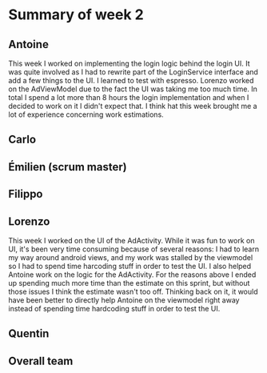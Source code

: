 # Summary of week 2

## Antoine

This week I worked on implementing the login logic behind the login UI. It was quite involved as I had to rewrite part of the LoginService interface and add a few things to the UI. I learned to test with espresso. Lorenzo worked on the AdViewModel due to the fact the UI was taking me too much time. In total I spend a lot more than 8 hours the login implementation and when I decided to work on it I didn't expect that. I think hat this week brought me a lot of experience concerning work estimations.

## Carlo


## Émilien (scrum master)


## Filippo


## Lorenzo
This week I worked on the UI of the AdActivity. While it was fun to work on UI, it's been very time consuming because of several reasons: I had to learn my way around android views, and my work was stalled by the viewmodel so I had to spend time harcoding stuff in order to test the UI. I also helped Antoine work on the logic for the AdActivity.
For the reasons above I ended up spending much more time than the estimate on this sprint, but without those issues I think the estimate wasn't too off.
Thinking back on it, it would have been better to directly help Antoine on the viewmodel right away instead of spending time hardcoding stuff in order to test the UI.

## Quentin


## Overall team

